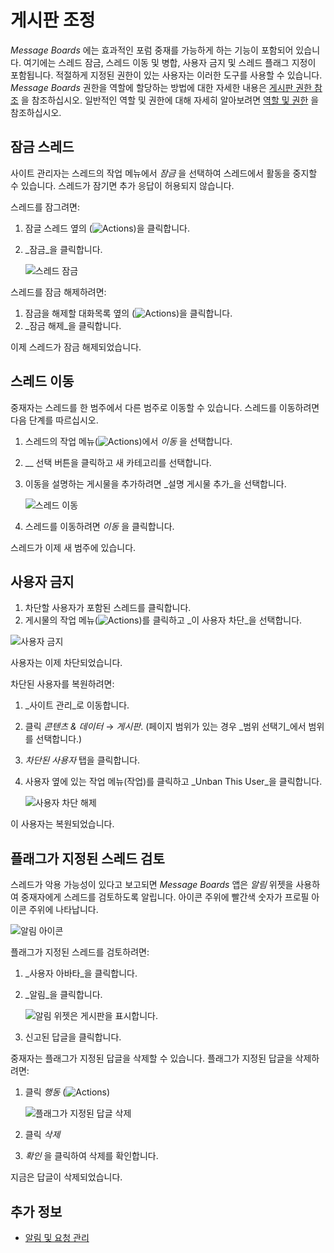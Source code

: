 # 게시판 조정

_Message Boards_ 에는 효과적인 포럼 중재를 가능하게 하는 기능이 포함되어 있습니다. 여기에는 스레드 잠금, 스레드 이동 및 병합, 사용자 금지 및 스레드 플래그 지정이 포함됩니다. 적절하게 지정된 권한이 있는 사용자는 이러한 도구를 사용할 수 있습니다. _Message Boards_ 권한을 역할에 할당하는 방법에 대한 자세한 내용은 [게시판 권한 참조](./message-boards-permissions-reference.md) 을 참조하십시오. 일반적인 역할 및 권한에 대해 자세히 알아보려면 [역할 및 권한](https://help.liferay.com/hc/articles/360017895212-Roles-and-Permissions) 을 참조하십시오.

## 잠금 스레드

사이트 관리자는 스레드의 작업 메뉴에서 _잠금_ 을 선택하여 스레드에서 활동을 중지할 수 있습니다. 스레드가 잠기면 추가 응답이 허용되지 않습니다.

스레드를 잠그려면:

1. 잠글 스레드 옆의 (![Actions](../../../images/icon-actions.png))을 클릭합니다.
1. _잠금_을 클릭합니다.

    ![스레드 잠금](./moderating-message-boards/images/02.png)

스레드를 잠금 해제하려면:

1. 잠금을 해제할 대화목록 옆의 (![Actions](../../../images/icon-actions.png))을 클릭합니다.
1. _잠금 해제_을 클릭합니다.

이제 스레드가 잠금 해제되었습니다.

## 스레드 이동

중재자는 스레드를 한 범주에서 다른 범주로 이동할 수 있습니다. 스레드를 이동하려면 다음 단계를 따르십시오.

1. 스레드의 작업 메뉴(![Actions](../../../images/icon-actions.png))에서 _이동_ 을 선택합니다.
1. __ 선택 버튼을 클릭하고 새 카테고리를 선택합니다.
1. 이동을 설명하는 게시물을 추가하려면 _설명 게시물 추가_을 선택합니다.

    ![스레드 이동](./moderating-message-boards/images/03.png)

1. 스레드를 이동하려면 _이동_ 을 클릭합니다.

스레드가 이제 새 범주에 있습니다.

## 사용자 금지

1. 차단할 사용자가 포함된 스레드를 클릭합니다.
1. 게시물의 작업 메뉴(![Actions](../../../images/icon-actions.png))를 클릭하고 _이 사용자 차단_을 선택합니다.

![사용자 금지](./moderating-message-boards/images/04.png)

사용자는 이제 차단되었습니다.

차단된 사용자를 복원하려면:

1. _사이트 관리_로 이동합니다.
1. 클릭 _콘텐츠 & 데이터_ &rarr; _게시판_. (페이지 범위가 있는 경우 _범위 선택기_에서 범위를 선택합니다.)
1. _차단된 사용자_ 탭을 클릭합니다.
1. 사용자 옆에 있는 작업 메뉴(작업)를 클릭하고 _Unban This User_을 클릭합니다.

    ![사용자 차단 해제](./moderating-message-boards/images/05.png)

이 사용자는 복원되었습니다.

## 플래그가 지정된 스레드 검토

스레드가 악용 가능성이 있다고 보고되면 _Message Boards_ 앱은 _알림_ 위젯을 사용하여 중재자에게 스레드를 검토하도록 알립니다. 아이콘 주위에 빨간색 숫자가 프로필 아이콘 주위에 나타납니다.

![알림 아이콘](./moderating-message-boards/images/01.png)

플래그가 지정된 스레드를 검토하려면:

1. _사용자 아바타_을 클릭합니다.

1. _알림_을 클릭합니다.

    ![알림 위젯은 게시판을 표시합니다.](./moderating-message-boards/images/06.png)

1. 신고된 답글을 클릭합니다.

중재자는 플래그가 지정된 답글을 삭제할 수 있습니다. 플래그가 지정된 답글을 삭제하려면:

1. 클릭 _행동_ (![Actions](../../../images/icon-actions.png))

    ![플래그가 지정된 답글 삭제](./moderating-message-boards/images/07.png)

1. 클릭 _삭제_
1. _확인_ 을 클릭하여 삭제를 확인합니다.

지금은 답글이 삭제되었습니다.

## 추가 정보

* [알림 및 요청 관리](../../notifications-and-requests/user-guide/managing-notifications-and-requests.md)
